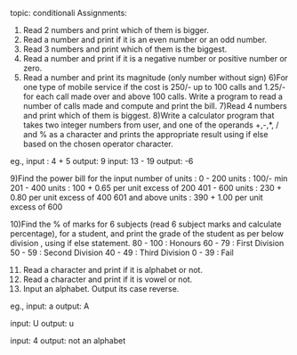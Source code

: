 topic: conditionali
Assignments:

1) Read 2 numbers and print which of them is bigger.
2) Read a number and print if it is an even number or an odd number.
3) Read 3 numbers and print which of them is the biggest.
4) Read a number and print if it is a negative number or positive number or zero.
5) Read a number and print its magnitude (only number without sign)
6)For one type of mobile service if the cost is 250/- up to 100 calls and 1.25/- for each call made over and above 100 calls. Write a program to read a number of calls made and compute and print the bill.
7)Read 4 numbers and print which of them is biggest.
8)Write a calculator program that takes two integer numbers from user, and one of the operands +,-,*, / and % as a character and prints the appropriate result using if else based on the chosen operator character.

eg., input : 4 + 5
output: 9
input: 13 - 19
output: -6

9)Find the power bill for the input number of units :
0 - 200 units : 100/- min
201 - 400 units : 100 + 0.65 per unit excess of 200
401 - 600 units : 230 + 0.80 per unit excess of 400
601 and above units : 390 + 1.00 per unit excess of 600

10)Find the % of marks for 6 subjects (read 6 subject marks and calculate percentage), for a student, and print the grade of the student as per below division , using if else statement.
80 - 100        : Honours
60 - 79         : First Division
50 - 59         : Second Division
40 - 49         : Third Division
0 - 39          : Fail

11) Read a character and print if it is alphabet or not.
12) Read a character and print if it is vowel or not.
13) Input an alphabet. Output its case reverse.

eg., input: a
output: A

input: U
output: u

input: 4
output: not an alphabet
